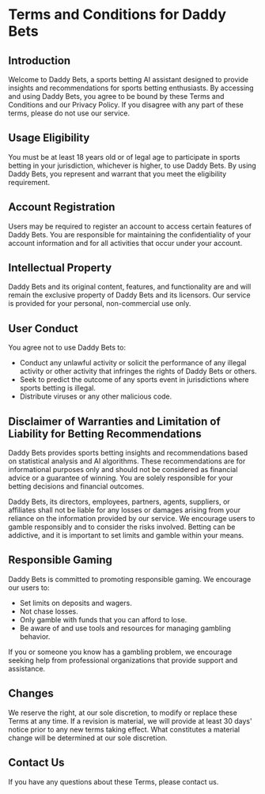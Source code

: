 
# Terms and Conditions for Daddy Bets

## Introduction

Welcome to Daddy Bets, a sports betting AI assistant designed to provide insights and recommendations for sports betting enthusiasts. By accessing and using Daddy Bets, you agree to be bound by these Terms and Conditions and our Privacy Policy. If you disagree with any part of these terms, please do not use our service.

## Usage Eligibility

You must be at least 18 years old or of legal age to participate in sports betting in your jurisdiction, whichever is higher, to use Daddy Bets. By using Daddy Bets, you represent and warrant that you meet the eligibility requirement.

## Account Registration

Users may be required to register an account to access certain features of Daddy Bets. You are responsible for maintaining the confidentiality of your account information and for all activities that occur under your account.

## Intellectual Property

Daddy Bets and its original content, features, and functionality are and will remain the exclusive property of Daddy Bets and its licensors. Our service is provided for your personal, non-commercial use only.

## User Conduct

You agree not to use Daddy Bets to:
- Conduct any unlawful activity or solicit the performance of any illegal activity or other activity that infringes the rights of Daddy Bets or others.
- Seek to predict the outcome of any sports event in jurisdictions where sports betting is illegal.
- Distribute viruses or any other malicious code.

## Disclaimer of Warranties and Limitation of Liability for Betting Recommendations

Daddy Bets provides sports betting insights and recommendations based on statistical analysis and AI algorithms. These recommendations are for informational purposes only and should not be considered as financial advice or a guarantee of winning. You are solely responsible for your betting decisions and financial outcomes.

Daddy Bets, its directors, employees, partners, agents, suppliers, or affiliates shall not be liable for any losses or damages arising from your reliance on the information provided by our service. We encourage users to gamble responsibly and to consider the risks involved. Betting can be addictive, and it is important to set limits and gamble within your means.

## Responsible Gaming

Daddy Bets is committed to promoting responsible gaming. We encourage our users to:
- Set limits on deposits and wagers.
- Not chase losses.
- Only gamble with funds that you can afford to lose.
- Be aware of and use tools and resources for managing gambling behavior.

If you or someone you know has a gambling problem, we encourage seeking help from professional organizations that provide support and assistance.

## Changes

We reserve the right, at our sole discretion, to modify or replace these Terms at any time. If a revision is material, we will provide at least 30 days' notice prior to any new terms taking effect. What constitutes a material change will be determined at our sole discretion.

## Contact Us

If you have any questions about these Terms, please contact us.
